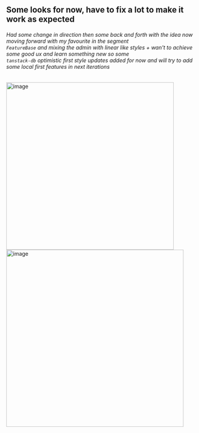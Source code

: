 ## Some looks for now, have to fix a lot to make it work as expected 
###### Had some change in direction then some back and forth with the idea now moving forward with my favourite in the segment <br /> `FeatureBase` and mixing the admin with linear like styles + wan't to achieve some good ux and learn something new so some <br /> `tanstack-db` optimistic first style updates added for now and will try to add some local first features in next iterations 

<img width="444" height="auto" alt="image" src="https://github.com/user-attachments/assets/90609908-58db-4d1c-9387-6aa16ed94a0f" />
<img width="470" height="auto" alt="image" src="https://github.com/user-attachments/assets/97762448-3ecf-485c-830a-113eec6807b6" />
